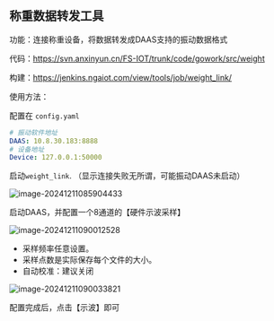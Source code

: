 ## 称重数据转发工具

功能：连接称重设备，将数据转发成DAAS支持的振动数据格式

代码：https://svn.anxinyun.cn/FS-IOT/trunk/code/gowork/src/weight

构建：https://jenkins.ngaiot.com/view/tools/job/weight_link/



使用方法：

配置在 `config.yaml` 

```yaml
# 振动软件地址
DAAS: 10.8.30.183:8888
# 设备地址
Device: 127.0.0.1:50000
```



启动`weight_link`. （显示连接失败无所谓，可能振动DAAS未启动）

![image-20241211085904433](C:\Users\yww08\AppData\Roaming\Typora\typora-user-images\image-20241211085904433.png)



启动DAAS，并配置一个8通道的【硬件示波采样】

![image-20241211090012528](C:\Users\yww08\AppData\Roaming\Typora\typora-user-images\image-20241211090012528.png)

+ 采样频率任意设置。
+ 采样点数是实际保存每个文件的大小。
+ 自动校准：建议关闭

![image-20241211090033821](C:\Users\yww08\AppData\Roaming\Typora\typora-user-images\image-20241211090033821.png)



配置完成后，点击【示波】即可